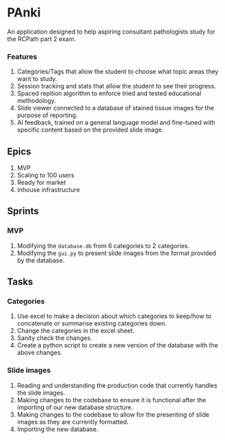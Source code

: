 # PAnki

An application designed to help aspiring consultant pathologists study for the RCPath part 2 exam.

### Features

1. Categories/Tags that allow the student to choose what topic areas they want to study.
2. Session tracking and stats that allow the student to see their progress.
3. Spaced repition algorithm to enforce tried and tested educational methodology.
4. Slide viewer connected to a database of stained tissue images for the purpose of reporting.
5. AI feedback, trained on a general language model and fine-tuned with specific content based on the provided slide image.

## Epics

1. MVP
2. Scaling to 100 users
3. Ready for market
4. Inhouse infrastructure

## Sprints

### MVP

1. Modifying the `database.db` from 6 categories to 2 categories.
2. Modifying the `gui.py` to present slide images from the format provided by the database.

## Tasks

### Categories

1. Use excel to make a decision about which categories to keep/how to concatenate or summarise existing categories down.
2. Change the categories in the excel sheet.
3. Sanity check the changes.
4. Create a python script to create a new version of the database with the above changes.

### Slide images

1. Reading and understanding the production code that currently handles the slide images.
2. Making changes to the codebase to ensure it is functional after the importing of our new database structure.
3. Making changes to the codebase to allow for the presenting of slide images as they are currently formatted.
4. Importing the new database.
